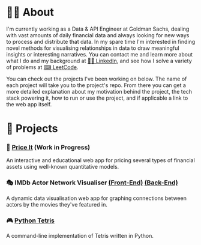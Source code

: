 
# 👨‍💻 About
I'm currently working as a Data & API Engineer at Goldman Sachs, dealing with vast amounts of daily financial data and always looking for new ways to process and distribute that data. In my spare time I'm interested in finding novel methods for visualising relationships in data to draw meaningful insights or interesting narratives.
You can contact me and learn more about what I do and my background at [👨‍💼 LinkedIn](https://www.linkedin.com/in/amro-nagdy-453131b3/), and see how I solve a variety of problems at [⌨ LeetCode](https://leetcode.com/amronagdy/).

You can check out the projects I've been working on below. The name of each project will take you to the project's repo. From there you can get a more detailed explanation about my motivation behind the project, the tech stack powering it, how to run or use the project, and if applicable a link to the web app itself.

# 🎨 Projects

### 💸 [Price It](https://github.com/AmroNagdy/price-it) (Work in Progress)
An interactive and educational web app for pricing several types of financial assets using well-known quantitative models.

### 🎭 IMDb Actor Network Visualiser [(Front-End)](https://github.com/AmroNagdy/imdb-actor-network-visualiser-front) [(Back-End)](https://github.com/AmroNagdy/imdb-actor-network-visualiser-back)
A dynamic data visualisation web app for graphing connections between actors by the movies they've featured in.

### 🎮 [Python Tetris](https://github.com/AmroNagdy/python-tetris)
A command-line implementation of Tetris written in Python.
